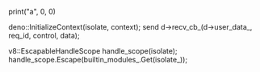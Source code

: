 print("a", 0, 0)

deno::InitializeContext(isolate, context);
	send
		 d->recv_cb_(d->user_data_, req_id, control, data);




 v8::EscapableHandleScope handle_scope(isolate);
 handle_scope.Escape(builtin_modules_.Get(isolate_));


